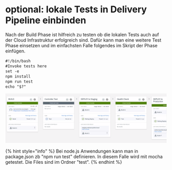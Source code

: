 # optional: lokale Tests in Delivery Pipeline einbinden

Nach der Build Phase ist hilfreich zu testen ob die lokalen Tests auch auf der Cloud Infrastruktur erfolgreich sind. Dafür kann man eine weitere Test Phase einsetzen und im einfachsten Falle folgendes im Skript der Phase einfügen.

```text
#!/bin/bash
#Invoke tests here
set -e
npm install
npm run test
echo "$?"
```

![](../../.gitbook/assets/image%20%2832%29.png)

{% hint style="info" %}
Bei node.js Anwendungen kann man in package.json zb "npm run test" definieren. In diesem Falle wird mit mocha getestet. Die Files sind im Ordner "test".
{% endhint %}

